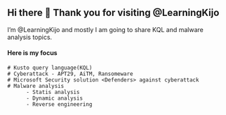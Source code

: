 ## Hi there 👋 Thank you for visiting @LearningKijo

I’m @LearningKijo and mostly I am going to share KQL and malware analysis topics. <br>

#### Here is my focus <br>
```
# Kusto query language(KQL) 
# Cyberattack - APT29, AiTM, Ransomeware
# Microsoft Security solution <Defenders> against cyberattack
# Malware analysis
      - Statis analysis
      - Dynamic analysis
      - Reverse engineering
```

<!---
LearningKijo/LearningKijo is a ✨ special ✨ repository because its `README.md` (this file) appears on your GitHub profile.
You can click the Preview link to take a look at your changes.
--->
